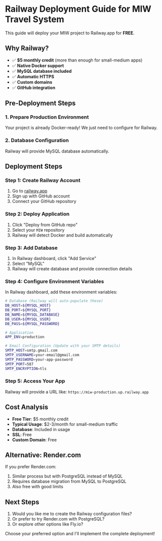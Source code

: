 # Railway Deployment Guide for MIW Travel System

This guide will deploy your MIW project to Railway.app for **FREE**.

## Why Railway?
- ✅ **$5 monthly credit** (more than enough for small-medium apps)
- ✅ **Native Docker support** 
- ✅ **MySQL database included**
- ✅ **Automatic HTTPS**
- ✅ **Custom domains**
- ✅ **GitHub integration**

## Pre-Deployment Steps

### 1. Prepare Production Environment
Your project is already Docker-ready! We just need to configure for Railway.

### 2. Database Configuration
Railway will provide MySQL database automatically.

## Deployment Steps

### Step 1: Create Railway Account
1. Go to [railway.app](https://railway.app)
2. Sign up with GitHub account
3. Connect your GitHub repository

### Step 2: Deploy Application
1. Click "Deploy from GitHub repo"
2. Select your `MIW` repository
3. Railway will detect Docker and build automatically

### Step 3: Add Database
1. In Railway dashboard, click "Add Service"
2. Select "MySQL"
3. Railway will create database and provide connection details

### Step 4: Configure Environment Variables
In Railway dashboard, add these environment variables:

```bash
# Database (Railway will auto-populate these)
DB_HOST=${MYSQL_HOST}
DB_PORT=${MYSQL_PORT}
DB_NAME=${MYSQL_DATABASE}
DB_USER=${MYSQL_USER}
DB_PASS=${MYSQL_PASSWORD}

# Application
APP_ENV=production

# Email Configuration (Update with your SMTP details)
SMTP_HOST=smtp.gmail.com
SMTP_USERNAME=your-email@gmail.com
SMTP_PASSWORD=your-app-password
SMTP_PORT=587
SMTP_ENCRYPTION=tls
```

### Step 5: Access Your App
Railway will provide a URL like: `https://miw-production.up.railway.app`

## Cost Analysis
- **Free Tier**: $5 monthly credit
- **Typical Usage**: $2-3/month for small-medium traffic
- **Database**: Included in usage
- **SSL**: Free
- **Custom Domain**: Free

## Alternative: Render.com

If you prefer Render.com:
1. Similar process but with PostgreSQL instead of MySQL
2. Requires database migration from MySQL to PostgreSQL
3. Also free with good limits

## Next Steps
1. Would you like me to create the Railway configuration files?
2. Or prefer to try Render.com with PostgreSQL?
3. Or explore other options like Fly.io?

Choose your preferred option and I'll implement the complete deployment!
